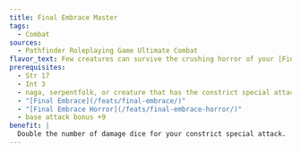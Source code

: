 ```yaml
---
title: Final Embrace Master
tags:
  - Combat
sources:
  - Pathfinder Roleplaying Game Ultimate Combat
flavor_text: Few creatures can survive the crushing horror of your [Final Embrace](/feats/final-embrace/).
prerequisites:
  - Str 17
  - Int 3
  - naga, serpentfolk, or creature that has the constrict special attack
  - "[Final Embrace](/feats/final-embrace/)"
  - "[Final Embrace Horror](/feats/final-embrace-horror/)"
  - base attack bonus +9
benefit: |
  Double the number of damage dice for your constrict special attack.
---
```


